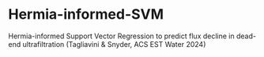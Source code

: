 # Hermia-informed-SVM
Hermia-informed Support Vector Regression to predict flux decline in dead-end ultrafiltration
(Tagliavini & Snyder, ACS EST Water 2024)
